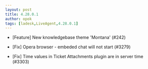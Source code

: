 ```yaml
---
layout: post
title: 4.28.0.1
author: opok
tags: [ladesk,LiveAgent,4.28.0.1]
---
```


- [Feature] New knowledgebase theme 'Montana' (#242)

- [Fix] Opera browser - embeded chat will not start (#3279)
- [Fix] Time values in Ticket Attachments plugin are in server time (#3303)
